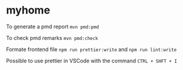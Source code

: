 # myhome

To generate a pmd report `mvn pmd:pmd`

To check pmd remarks `mvn pmd:check`

Formate frontend file `npm run prettier:write` and `npm run lint:write`

Possible to use prettier in VSCode with the command `CTRL + SHFT + I`
